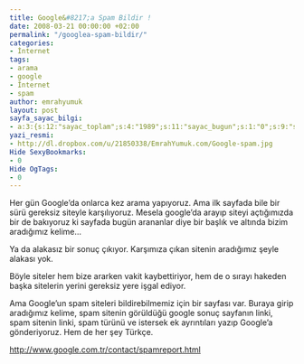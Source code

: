 ```yaml
---
title: Google&#8217;a Spam Bildir !
date: 2008-03-21 00:00:00 +02:00
permalink: "/googlea-spam-bildir/"
categories:
- İnternet
tags:
- arama
- google
- İnternet
- spam
author: emrahyumuk
layout: post
sayfa_sayac_bilgi:
- a:3:{s:12:"sayac_toplam";s:4:"1989";s:11:"sayac_bugun";s:1:"0";s:9:"son_okuma";s:10:"1364869474";}
yazi_resmi:
- http://dl.dropbox.com/u/21850338/EmrahYumuk.com/Google-spam.jpg
Hide SexyBookmarks:
- 0
Hide OgTags:
- 0
---
```


Her gün Google&#8217;da onlarca kez arama yapıyoruz. Ama ilk sayfada bile bir sürü gereksiz siteyle karşılıyoruz. Mesela google&#8217;da arayıp siteyi açtığımızda bir de bakıyoruz ki sayfada bugün arananlar diye bir başlık ve altında bizim aradığımız kelime&#8230;

Ya da alakasız bir sonuç çıkıyor. Karşımıza çıkan sitenin aradığımız şeyle alakası yok.

Böyle siteler hem bize ararken vakit kaybettiriyor, hem de o sırayı hakeden başka sitelerin yerini gereksiz yere işgal ediyor.

<!--more-->

Ama Google&#8217;un spam siteleri bildirebilmemiz için bir sayfası var. Buraya girip aradığımız kelime, spam sitenin görüldüğü google sonuç sayfanın linki, spam sitenin linki, spam türünü ve istersek ek ayrıntıları yazıp Google&#8217;a gönderiyoruz. Hem de her şey Türkçe.

<a href="http://www.google.com.tr/contact/spamreport.html" target="_blank">http://www.google.com.tr/contact/spamreport.html</a>